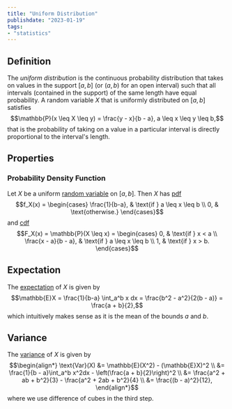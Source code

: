 ```yaml
---
title: "Uniform Distribution"
publishdate: "2023-01-19"
tags:
- "statistics"
---
```


## Definition
The *uniform distribution* is the continuous probability distribution that takes on values in the support $[a, b]$ (or $(a, b)$ for an open interval) such that all intervals (contained in the support) of the same length have equal probability. A random variable $X$ that is uniformly distributed on $[a, b]$ satisfies
$$\mathbb{P}(x \leq X \leq y) = \frac{y - x}{b - a}, a \leq x \leq y \leq b,$$
that is the probability of taking on a value in a particular interval is directly proportional to the interval's length.

## Properties
### Probability Density Function
Let $X$ be a uniform [random variable](statistics/random-variable.md) on $[a, b]$. Then $X$ has [pdf](statistics/probability-density-function.md)
$$f_X(x) = \begin{cases}
\frac{1}{b-a}, & \text{if } a \leq x \leq b \\
0, & \text{otherwise.}
\end{cases}$$
and [cdf](statistics/cumulative-distribution-function.md)
$$F_X(x) = \mathbb{P}(X \leq x) = \begin{cases}
0, & \text{if } x < a \\
\frac{x - a}{b - a}, & \text{if } a \leq x \leq b \\
1, & \text{if } x > b.
\end{cases}$$

## Expectation
The [expectation](statistics/expectation.md) of $X$ is given by
$$\mathbb{E}X = \frac{1}{b-a} \int_a^b x dx = \frac{b^2 - a^2}{2(b - a)} = \frac{a + b}{2},$$
which intuitively makes sense as it is the mean of the bounds $a$ and $b$.

## Variance
The [variance](statistics/variance.md) of $X$ is given by
$$\begin{align*}
\text{Var}(X) &= \mathbb{E}(X^2) - (\mathbb{E}X)^2 \\
&= \frac{1}{b - a}\int_a^b x^2dx - \left(\frac{a + b}{2}\right)^2 \\
&= \frac{a^2 + ab + b^2}{3} - \frac{a^2 + 2ab + b^2}{4} \\
&= \frac{(b - a)^2}{12},
\end{align*}$$
where we use difference of cubes in the third step.
